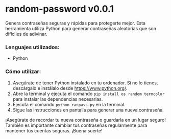 # random-password v0.0.1

Genera contraseñas seguras y rápidas para protegerte mejor. Esta herramienta utiliza Python para generar contraseñas aleatorias que son difíciles de adivinar.

### Lenguajes utilizados:

- Python

### Cómo utilizar:

1. Asegúrate de tener Python instalado en tu ordenador. Si no lo tienes, descárgalo e instálalo desde https://www.python.org/.
2. Abre la terminal y ejecuta el comando `pip install os random termcolor` para instalar las dependencias necesarias.
5. Ejecuta el comando `python ranpass.py` en la terminal.
6. Sigue las instrucciones en pantalla para generar una nueva contraseña.

¡Asegúrate de recordar tu nueva contraseña o guardarla en un lugar seguro! También es importante cambiar tus contraseñas regularmente para mantener tus cuentas seguras. ¡Buena suerte!
